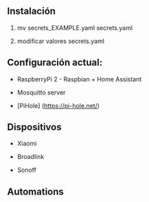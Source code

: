 ## Instalación

1. mv secrets_EXAMPLE.yaml secrets.yaml

2. modificar valores secrets.yaml


## Configuración actual:

- RaspberryPi 2 - Raspbian + Home Assistant

- Mosquitto server

- [PiHole] (https://pi-hole.net/)


## Dispositivos

- Xiaomi

- Broadlink

- Sonoff

## Automations

